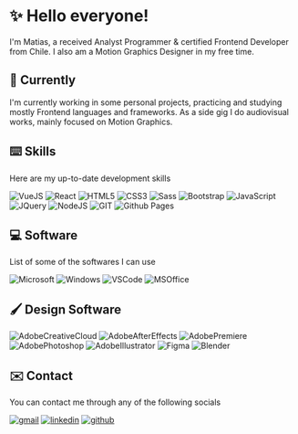 # ✨ Hello everyone!

I'm Matias, a received Analyst Programmer & certified Frontend Developer from Chile. I also am a Motion Graphics Designer in my free time.
## 👤 Currently

I'm currently working in some personal projects, practicing and studying mostly Frontend languages and frameworks. As a side gig I do audiovisual works, mainly focused on Motion Graphics.


## ⌨️ Skills

Here are my up-to-date development skills

![VueJS](https://img.shields.io/badge/Vue%20js-35495E?style=for-the-badge&logo=vuedotjs&logoColor=4FC08D)
![React](https://img.shields.io/badge/React-20232A?style=for-the-badge&logo=react&logoColor=61DAFB)
![HTML5](https://img.shields.io/badge/HTML5-E34F26?style=for-the-badge&logo=html5&logoColor=white)
![CSS3](https://img.shields.io/badge/CSS3-1572B6?style=for-the-badge&logo=css3&logoColor=white)
![Sass](https://img.shields.io/badge/Sass-CC6699?style=for-the-badge&logo=sass&logoColor=white)
![Bootstrap](https://img.shields.io/badge/Bootstrap-563D7C?style=for-the-badge&logo=bootstrap&logoColor=white)
![JavaScript](https://img.shields.io/badge/JavaScript-323330?style=for-the-badge&logo=javascript&logoColor=F7DF1E)
![JQuery](https://img.shields.io/badge/jQuery-0769AD?style=for-the-badge&logo=jquery&logoColor=white)
![NodeJS](https://img.shields.io/badge/Node%20js-339933?style=for-the-badge&logo=nodedotjs&logoColor=white)
![GIT](https://img.shields.io/badge/GIT-E44C30?style=for-the-badge&logo=git&logoColor=white)
![Github Pages](https://img.shields.io/badge/GitHub%20Pages-222222?style=for-the-badge&logo=GitHub%20Pages&logoColor=white)



## 💻 Software

List of some of the softwares I can use


![Microsoft](https://img.shields.io/badge/Microsoft-666666?style=for-the-badge&logo=microsoft&logoColor=white)
![Windows](https://img.shields.io/badge/Windows-0078D6?style=for-the-badge&logo=windows&logoColor=white)
![VSCode](https://img.shields.io/badge/VSCode-0078D4?style=for-the-badge&logo=visual%20studio%20code&logoColor=white)
![MSOffice](https://img.shields.io/badge/Microsoft_Office-D83B01?style=for-the-badge&logo=microsoft-office&logoColor=white)

## 🖌️ Design Software

![AdobeCreativeCloud](https://img.shields.io/badge/Adobe%20Creative%20Cloud-DA1F26?style=for-the-badge&logo=Adobe%20Creative%20Cloud&logoColor=white)
![AdobeAfterEffects](https://img.shields.io/badge/Adobe%20after%20affects-CF96FD?style=for-the-badge&logo=Adobe%20after%20effects&logoColor=393665)
![AdobePremiere](https://img.shields.io/badge/Adobe%20Premiere%20Pro-9999FF?style=for-the-badge&logo=Adobe%20Premiere%20Pro&logoColor=white)
![AdobePhotoshop](https://img.shields.io/badge/Adobe%20Photoshop-31A8FF?style=for-the-badge&logo=Adobe%20Photoshop&logoColor=black)
![AdobeIllustrator](https://img.shields.io/badge/Adobe%20Illustrator-FF9A00?style=for-the-badge&logo=adobe%20illustrator&logoColor=white)
![Figma](https://img.shields.io/badge/Figma-F24E1E?style=for-the-badge&logo=figma&logoColor=white)
![Blender](https://img.shields.io/badge/blender-%23F5792A.svg?style=for-the-badge&logo=blender&logoColor=white)



## ✉️ Contact

You can contact me through any of the following socials

[![gmail](https://img.shields.io/badge/Gmail-D14836?style=for-the-badge&logo=gmail&logoColor=white)](mailto:matiasprietomatu@gmail.com)
[![linkedin](https://img.shields.io/badge/linkedin-0A66C2?style=for-the-badge&logo=linkedin&logoColor=white)](https://www.linkedin.com/in/maprimat/)
[![github](https://img.shields.io/badge/GitHub-100000?style=for-the-badge&logo=github&logoColor=white)](https://www.github.com/maprimat)
